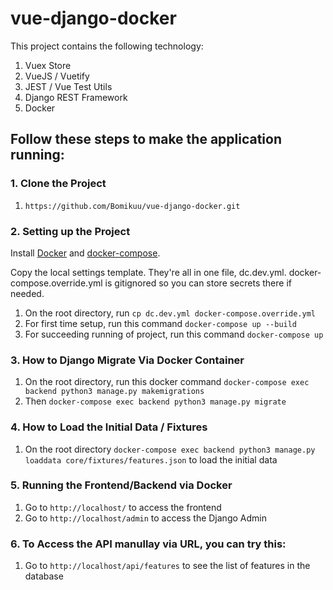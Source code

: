 # vue-django-docker

This project contains the following technology:

1. Vuex Store
2. VueJS / Vuetify
3. JEST / Vue Test Utils
4. Django REST Framework
5. Docker

## Follow these steps to make the application running:

### 1. Clone the Project

1. `https://github.com/Bomikuu/vue-django-docker.git`

### 2. Setting up the Project

Install [Docker](https://docs.docker.com/install/) and [docker-compose](https://docs.docker.com/compose/install/).

Copy the local settings template. They're all in one file, dc.dev.yml. docker-compose.override.yml is gitignored so you can store secrets there if needed.

1. On the root directory, run `cp dc.dev.yml docker-compose.override.yml`
2. For first time setup, run this command `docker-compose up --build`
3. For succeeding running of project, run this command `docker-compose up`

### 3. How to Django Migrate Via Docker Container
1. On the root directory, run this docker command `docker-compose exec backend python3 manage.py makemigrations`
2. Then `docker-compose exec backend python3 manage.py migrate`

### 4. How to Load the Initial Data / Fixtures

1. On the root directory `docker-compose exec backend python3 manage.py loaddata core/fixtures/features.json` to load the initial data

### 5. Running the Frontend/Backend via Docker

1. Go to `http://localhost/` to access the frontend
2. Go to `http://localhost/admin` to access the Django Admin


### 6. To Access the API manullay via URL, you can try this:

1. Go to `http://localhost/api/features` to see the list of features in the database


